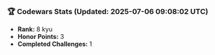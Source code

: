 ### 🏆 Codewars Stats (Updated: 2025-07-06 09:08:02 UTC)

- **Rank:** 8 kyu
- **Honor Points:** 3
- **Completed Challenges:** 1
